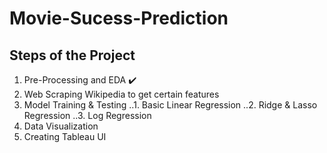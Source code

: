 # Movie-Sucess-Prediction

## Steps of the Project

1. Pre-Processing and EDA ✔️
2. Web Scraping Wikipedia to get certain features
3. Model Training & Testing
..1. Basic Linear Regression
..2. Ridge & Lasso Regression
..3. Log Regression
4. Data Visualization
5. Creating Tableau UI
